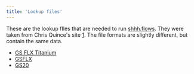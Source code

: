 ```yaml
---
title: 'Lookup files'
---
```

These are the lookup fIles that are needed to run
[shhh.flows](shhh.flows). They were taken from Chris
Quince\'s site
[1](http://userweb.eng.gla.ac.uk/christopher.quince/Software/PyroNoise.html).
The file formats are slightly different, but contain the same data.

-   [ GS FLX Titanium](Media:LookUp_Titanium.zip)
-   [ GSFLX](Media:LookUp_GSFLX.zip)
-   [ GS20](Media:LookUp_GS20.zip)

